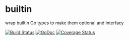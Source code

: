 builtin
=======

wrap builtin Go types to make them optional and interfacy

[![Build Status](https://secure.travis-ci.org/go-on/builtin.png)](http://travis-ci.org/go-on/builtin) [![GoDoc](https://godoc.org/github.com/go-on/builtin?status.png)](http://godoc.org/github.com/go-on/builtin) [![Coverage Status](https://img.shields.io/coveralls/go-on/builtin.svg)](https://coveralls.io/r/go-on/builtin?branch=master)